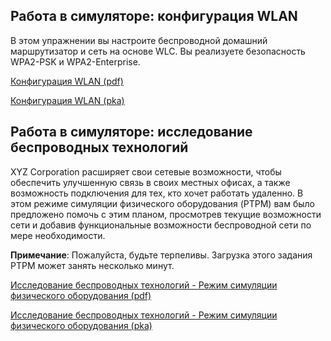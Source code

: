 <!-- 13.5.1 -->
## Работа в симуляторе: конфигурация WLAN

В этом упражнении вы настроите беспроводной домашний маршрутизатор и сеть на основе WLC. Вы реализуете безопасность WPA2-PSK и WPA2-Enterprise.

[Конфигурация WLAN (pdf)](./assets/13.5.1-packet-tracer---wlan-configuration_ru-RU.pdf)

[Конфигурация WLAN (pka)](./assets/13.5.1-packet-tracer---wlan-configuration_ru-RU.pka)

<!-- 13.5.2 -->
## Работа в симуляторе: исследование беспроводных технологий

XYZ Corporation расширяет свои сетевые возможности, чтобы обеспечить улучшенную связь в своих местных офисах, а также возможность подключения для тех, кто хочет работать удаленно. В этом режиме симуляции физического оборудования (PTPM) вам было предложено помочь с этим планом, просмотрев текущие возможности сети и добавив функциональные возможности беспроводной сети по мере необходимости.

**Примечание**: Пожалуйста, будьте терпеливы. Загрузка этого задания PTPM может занять несколько минут.

[Исследование беспроводных технологий - Режим симуляции физического оборудования (pdf)](./assets/13.5.2-packet-tracer---wireless-technology-exploration---physical-mode_ru-RU.pdf)

[Исследование беспроводных технологий - Режим симуляции физического оборудования (pka)](./assets/13.5.2-packet-tracer---wireless-technology-exploration---physical-mode_ru-RU.pka)